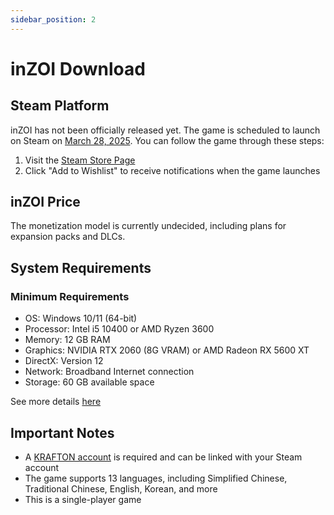 ```yaml
---
sidebar_position: 2
---
```


# inZOI Download

## Steam Platform

inZOI has not been officially released yet. The game is scheduled to launch on Steam on [March 28, 2025](/blog/2025-01-21-release-date/). You can follow the game through these steps:

1. Visit the [Steam Store Page](https://store.steampowered.com/app/2456740/inZOI/)
2. Click "Add to Wishlist" to receive notifications when the game launches

## inZOI Price

The monetization model is currently undecided, including plans for expansion packs and DLCs.

## System Requirements

### Minimum Requirements
- OS: Windows 10/11 (64-bit)
- Processor: Intel i5 10400 or AMD Ryzen 3600
- Memory: 12 GB RAM
- Graphics: NVIDIA RTX 2060 (8G VRAM) or AMD Radeon RX 5600 XT
- DirectX: Version 12
- Network: Broadband Internet connection
- Storage: 60 GB available space

See more details [here](/docs/download/system-requirements)

## Important Notes

- A [KRAFTON account](/docs/account/krafton-id.md) is required and can be linked with your Steam account
- The game supports 13 languages, including Simplified Chinese, Traditional Chinese, English, Korean, and more
- This is a single-player game